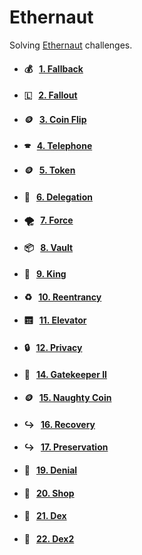 # Ethernaut

Solving [Ethernaut](https://ethernaut.openzeppelin.com/) challenges.

- #### 💰 &nbsp;&nbsp;[1. Fallback](https://github.com/Farber98/ctf-ethernaut/tree/master/01_fallback)
- #### 🇱 &nbsp;&nbsp;[2. Fallout](https://github.com/Farber98/ctf-ethernaut/tree/master/02_fallout)
- #### 🪙 &nbsp;&nbsp;[3. Coin Flip](https://github.com/Farber98/ctf-ethernaut/tree/master/03_coinflip)
- #### 🕿 &nbsp;&nbsp;[4. Telephone](https://github.com/Farber98/ctf-ethernaut/tree/master/04_telephone)
- #### 🪙 &nbsp;&nbsp;[5. Token](https://github.com/Farber98/ctf-ethernaut/tree/master/05_token)
- #### 🚪 &nbsp;&nbsp;[6. Delegation](https://github.com/Farber98/ctf-ethernaut/tree/master/06_delegation)
- #### 🌪️ &nbsp;&nbsp;[7. Force](https://github.com/Farber98/ctf-ethernaut/tree/master/07_force)
- #### 📦 &nbsp;&nbsp;[8. Vault](https://github.com/Farber98/ctf-ethernaut/tree/master/08_vault)
- #### 👑 &nbsp;&nbsp;[9. King](https://github.com/Farber98/ctf-ethernaut/tree/master/09_king)
- #### ♻️ &nbsp;&nbsp;[10. Reentrancy](https://github.com/Farber98/ctf-ethernaut/tree/master/10_reentrancy)
- #### 🛗 &nbsp;&nbsp;[11. Elevator](https://github.com/Farber98/ctf-ethernaut/tree/master/11_elevator)
- #### 🔒 &nbsp;&nbsp;[12. Privacy](https://github.com/Farber98/ctf-ethernaut/tree/master/12_privacy)
- #### 🚧 &nbsp;&nbsp;[14. Gatekeeper II](https://github.com/Farber98/ctf-ethernaut/tree/master/14_gatekeeper2)
- #### 🪙 &nbsp;&nbsp;[15. Naughty Coin](https://github.com/Farber98/ctf-ethernaut/tree/master/15_naughtycoin)
- #### ↪️ &nbsp;&nbsp;[16. Recovery](https://github.com/Farber98/ctf-ethernaut/tree/master/16_recovery)
- #### ↪️ &nbsp;&nbsp;[17. Preservation](https://github.com/Farber98/ctf-ethernaut/tree/master/17_preservation)
- #### 🛑 &nbsp;&nbsp;[19. Denial](https://github.com/Farber98/ctf-ethernaut/tree/master/19_denial)
- #### 🛑 &nbsp;&nbsp;[20. Shop](https://github.com/Farber98/ctf-ethernaut/tree/master/20_shop)
- #### 🛑 &nbsp;&nbsp;[21. Dex](https://github.com/Farber98/ctf-ethernaut/tree/master/21_dex)
- #### 🛑 &nbsp;&nbsp;[22. Dex2](https://github.com/Farber98/ctf-ethernaut/tree/master/22_dex2)

<!-- - #### 💥 &nbsp;&nbsp;[Selfdestruct](https://github.com/Farber98/selfdestruct)
- #### 🔐 &nbsp;&nbsp;[Private variables](https://github.com/Farber98/private-variables)
- #### 📞 &nbsp;&nbsp;[Unsafe delegatecall](https://github.com/Farber98/unsafe-delegatecall)
- #### 🎲 &nbsp;&nbsp;[Insecure source of randomness](https://github.com/Farber98/insecure-randomness)
- #### ⛔ &nbsp;&nbsp;[Denial of service (DoS)](https://github.com/Farber98/DoS)
- #### 🦘 &nbsp;[Bypassing only EOA check](https://github.com/Farber98/bypass-sc-check)
 -->

